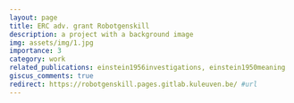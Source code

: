 ```yaml
---
layout: page
title: ERC adv. grant Robotgenskill
description: a project with a background image
img: assets/img/1.jpg
importance: 3
category: work
related_publications: einstein1956investigations, einstein1950meaning
giscus_comments: true
redirect: https://robotgenskill.pages.gitlab.kuleuven.be/ #url
---
```



